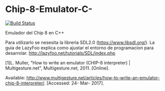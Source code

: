 
# Chip-8-Emulator-C-

[![Build Status](https://travis-ci.org/Jorgee1/Emulador_Chip-8.svg?branch=master)](https://travis-ci.org/Jorgee1/Emulador_Chip-8)

Emulador del Chip 8 en  C++

Para utilizarlo se nesesita la libreria SDL2.0 (https://www.libsdl.org/). La guia de LazyFoo explica como ajustar el entorno de programacion para desarrolar. http://lazyfoo.net/tutorials/SDL/index.php


[1]L.  Muller, "How to write an emulator (CHIP-8 interpreter) | Multigesture.net", Multigesture.net, 2011. [Online]. 

Available: http://www.multigesture.net/articles/how-to-write-an-emulator-chip-8-interpreter/. [Accessed: 24- Mar- 2017].

